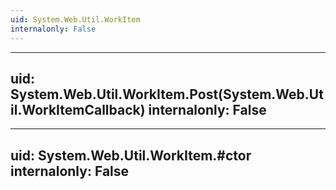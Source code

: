 ```yaml
---
uid: System.Web.Util.WorkItem
internalonly: False
---
```


---
uid: System.Web.Util.WorkItem.Post(System.Web.Util.WorkItemCallback)
internalonly: False
---

---
uid: System.Web.Util.WorkItem.#ctor
internalonly: False
---
